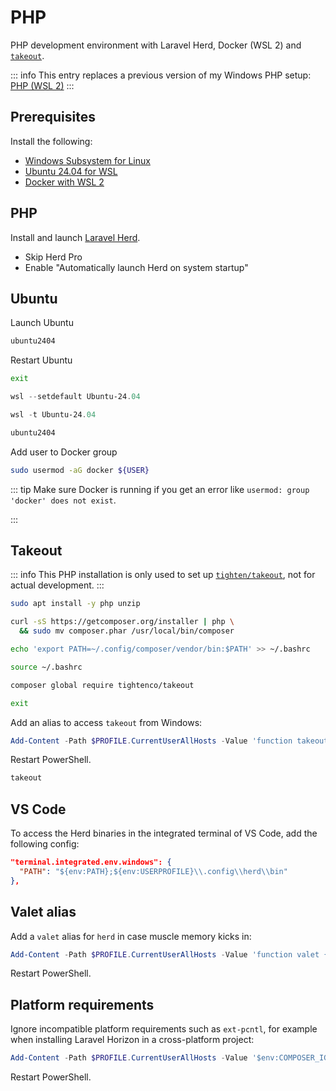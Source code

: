 # PHP

PHP development environment with Laravel Herd, Docker (WSL 2) and [`takeout`](https://github.com/tighten/takeout).

::: info
This entry replaces a previous version of my Windows PHP setup: [PHP (WSL 2)](php-wsl2)
:::

## Prerequisites

Install the following:
* [Windows Subsystem for Linux](https://www.microsoft.com/store/productid/9P9TQF7MRM4R)
* [Ubuntu 24.04 for WSL](https://www.microsoft.com/store/productid/9nz3klhxdjp5)
* [Docker with WSL 2](https://docs.docker.com/docker-for-windows/wsl/)

## PHP

Install and launch [Laravel Herd](https://herd.laravel.com/windows).
* Skip Herd Pro
* Enable "Automatically launch Herd on system startup"

## Ubuntu

Launch Ubuntu

```ps1
ubuntu2404
```

Restart Ubuntu

```bash
exit
```

```ps1
wsl --setdefault Ubuntu-24.04
```

```ps1
wsl -t Ubuntu-24.04
```

```ps1
ubuntu2404
```

Add user to Docker group

```bash
sudo usermod -aG docker ${USER}
```

::: tip
Make sure Docker is running if you get an error like `usermod: group 'docker' does not exist`.

:::

## Takeout

::: info
This PHP installation is only used to set up [`tighten/takeout`](https://github.com/tighten/takeout), not for actual development.
:::

```bash
sudo apt install -y php unzip
```

```bash
curl -sS https://getcomposer.org/installer | php \
  && sudo mv composer.phar /usr/local/bin/composer
```

```bash
echo 'export PATH=~/.config/composer/vendor/bin:$PATH' >> ~/.bashrc
```

```bash
source ~/.bashrc
```


```bash
composer global require tightenco/takeout
```

```bash
exit
```

Add an alias to access `takeout` from Windows:

```ps1
Add-Content -Path $PROFILE.CurrentUserAllHosts -Value 'function takeout { wsl ~/.config/composer/vendor/bin/takeout @Args }'
```

Restart PowerShell.

```ps1
takeout
```

## VS Code 

To access the Herd binaries in the integrated terminal of VS Code, add the following config:

```json
"terminal.integrated.env.windows": {
  "PATH": "${env:PATH};${env:USERPROFILE}\\.config\\herd\\bin"
},
```

## Valet alias

Add a `valet` alias for `herd` in case muscle memory kicks in:

```ps1
Add-Content -Path $PROFILE.CurrentUserAllHosts -Value 'function valet { herd @Args }'
```

Restart PowerShell.

## Platform requirements

Ignore incompatible platform requirements such as `ext-pcntl`, for example when installing Laravel Horizon in a cross-platform project:

```ps1
Add-Content -Path $PROFILE.CurrentUserAllHosts -Value '$env:COMPOSER_IGNORE_PLATFORM_REQ = "ext-pcntl,ext-posix"'
```

Restart PowerShell.
